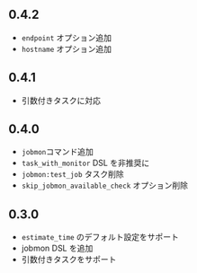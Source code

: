 ## 0.4.2

- `endpoint` オプション追加
- `hostname` オプション追加

## 0.4.1

- 引数付きタスクに対応

## 0.4.0

- `jobmon`コマンド追加
- `task_with_monitor` DSL を非推奨に
- `jobmon:test_job` タスク削除
- `skip_jobmon_available_check` オプション削除

## 0.3.0

- `estimate_time` のデフォルト設定をサポート
- jobmon DSL を追加
- 引数付きタスクをサポート
